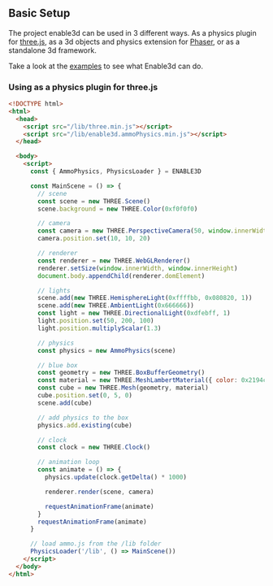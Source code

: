 ## Basic Setup

The project enable3d can be used in 3 different ways. As a physics plugin for [three.js](https://threejs.org/), as a 3d objects and physics extension for [Phaser](http://phaser.io/), or as a standalone 3d framework.

Take a look at the [examples](https://enable3d.io/examples.html) to see what Enable3d can do.

### Using as a physics plugin for three.js

```html
<!DOCTYPE html>
<html>
  <head>
    <script src="/lib/three.min.js"></script>
    <script src="/lib/enable3d.ammoPhysics.min.js"></script>
  </head>

  <body>
    <script>
      const { AmmoPhysics, PhysicsLoader } = ENABLE3D

      const MainScene = () => {
        // scene
        const scene = new THREE.Scene()
        scene.background = new THREE.Color(0xf0f0f0)

        // camera
        const camera = new THREE.PerspectiveCamera(50, window.innerWidth / window.innerHeight, 0.1, 1000)
        camera.position.set(10, 10, 20)

        // renderer
        const renderer = new THREE.WebGLRenderer()
        renderer.setSize(window.innerWidth, window.innerHeight)
        document.body.appendChild(renderer.domElement)

        // lights
        scene.add(new THREE.HemisphereLight(0xffffbb, 0x080820, 1))
        scene.add(new THREE.AmbientLight(0x666666))
        const light = new THREE.DirectionalLight(0xdfebff, 1)
        light.position.set(50, 200, 100)
        light.position.multiplyScalar(1.3)

        // physics
        const physics = new AmmoPhysics(scene)

        // blue box
        const geometry = new THREE.BoxBufferGeometry()
        const material = new THREE.MeshLambertMaterial({ color: 0x2194ce })
        const cube = new THREE.Mesh(geometry, material)
        cube.position.set(0, 5, 0)
        scene.add(cube)

        // add physics to the box
        physics.add.existing(cube)

        // clock
        const clock = new THREE.Clock()

        // animation loop
        const animate = () => {
          physics.update(clock.getDelta() * 1000)

          renderer.render(scene, camera)

          requestAnimationFrame(animate)
        }
        requestAnimationFrame(animate)
      }

      // load ammo.js from the /lib folder
      PhysicsLoader('/lib', () => MainScene())
    </script>
  </body>
</html>
```
